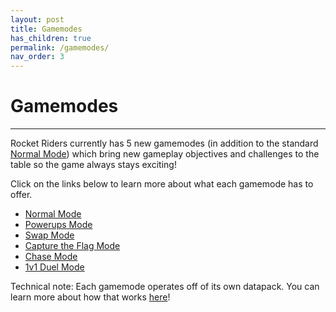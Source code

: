 ```yaml
---
layout: post
title: Gamemodes
has_children: true
permalink: /gamemodes/
nav_order: 3
---
```

# Gamemodes
---
Rocket Riders currently has 5 new gamemodes (in addition to the standard [Normal Mode](https://zeroniaserver.github.io/RocketRidersWiki/gamemodes/normal)) which bring new gameplay objectives and challenges to the table so the game always stays exciting!

Click on the links below to learn more about what each gamemode has to offer.

- [Normal Mode](https://zeroniaserver.github.io/RocketRidersWiki/gamemodes/normal)
- [Powerups Mode](https://zeroniaserver.github.io/RocketRidersWiki/gamemodes/powerups)
- [Swap Mode](https://zeroniaserver.github.io/RocketRidersWiki/gamemodes/swap)
- [Capture the Flag Mode](https://zeroniaserver.github.io/RocketRidersWiki/gamemodes/ctf)  
- [Chase Mode](https://zeroniaserver.github.io/RocketRidersWiki/gamemodes/chase)
- [1v1 Duel Mode](https://zeroniaserver.github.io/RocketRidersWiki/gamemodes/duel)

Technical note: Each gamemode operates off of its own datapack. You can learn more about how that works [here](https://zeroniaserver.github.io/RocketRidersWiki/technology/datapacks)!

